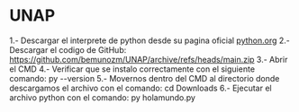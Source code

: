 # UNAP
1.- Descargar el interprete de python desde su pagina oficial [python.org](https://www.python.org/downloads/)
2.- Descargar el codigo de GitHub: https://github.com/bemunozm/UNAP/archive/refs/heads/main.zip
3.- Abrir el CMD
4.- Verificar que se instalo correctamente con el siguiente comando: py --version 
5.- Movernos dentro del CMD al directorio donde descargamos el archivo con el comando: cd Downloads
6.- Ejecutar el archivo python con el comando: py holamundo.py
